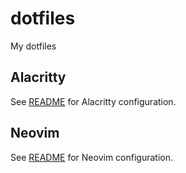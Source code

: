 # dotfiles

My dotfiles

## Alacritty

See [README](https://github.com/hahnah/dotfiles/tree/main/.config/alacritty/README.md) for Alacritty configuration.

## Neovim

See [README](https://github.com/hahnah/dotfiles/blob/main/.config/nvim/README.md) for Neovim configuration.
